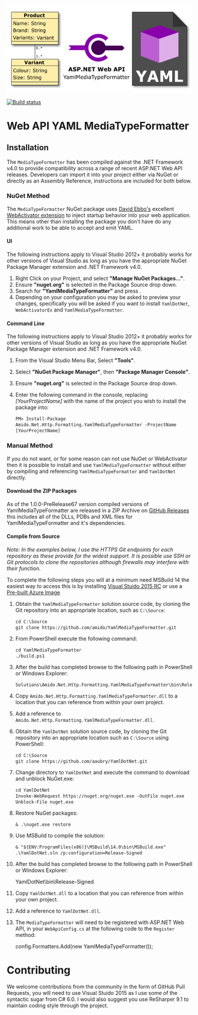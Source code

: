 ![Web API YAML MediaTypeFormatter](Artefacts/logo.png)

[![Build status](https://ci.appveyor.com/api/projects/status/x53x7nq4ppfn15y0/branch/master?svg=true)](https://ci.appveyor.com/project/richard-slater/yamlmediatypeformatter/branch/master)

# Web API YAML MediaTypeFormatter

## Installation
The `MediaTypeFormatter` has been compiled against the .NET Framework v4.0 to provide compatibility across a range of recent ASP.NET Web API releases. Developers can import it into your project either via NuGet or directly as an Assembly Reference, instructions are included for both below.

### NuGet Method
The `MediaTypeFormatter` NuGet package uses [David Ebbo's](https://github.com/davidebbo) excellent [WebActivator extension](https://github.com/davidebbo/WebActivator) to inject startup behavior into your web application.  This means other than installing the package you don't have do any additional work to be able to accept and emit YAML.

#### UI
The following instructions apply to Visual Studio 2012+ it probably works for other versions of Visual Studio as long as you have the appropriate NuGet Package Manager extension and .NET Framework v4.0.

 1. Right Click on your Project, and select **"Manage NuGet Packages..."**.
 2. Ensure **"nuget.org"** is selected in the Package Source drop down.
 3. Search for **"YamlMediaTypeFormatter"** and press <Enter>.
 4. Depending on your configuration you may be asked to preview your changes, specifically you will be asked if you want to install `YamlDotNet`, `WebActivatorEx` and `YamlMediaTypeFormatter`.

#### Command Line

The following instructions apply to Visual Studio 2012+ it probably works for other versions of Visual Studio as long as you have the appropriate NuGet Package Manager extension and .NET Framework v4.0.

 1. From the Visual Studio Menu Bar, Select **"Tools"**.
 2. Select **"NuGet Package Manager"**, then **"Package Manager Console"**.
 3. Ensure **"nuget.org"** is selected in the Package Source drop down.
 4. Enter the following command in the console, replacing *[YourProjectName]* with the name of the project you wish to install the package into:

        PM> Install-Package Amido.Net.Http.Formatting.YamlMediaTypeFormatter -ProjectName [YourProjectName]

### Manual Method

If you do not want, or for some reason can not use NuGet or WebActivator then it is possible to install and use `YamlMediaTypeFormatter` without either by compiling and referencing `YamlMediaTypeFormatter` and `YamlDotNet` directly.

#### Download the ZIP Packages

As of the 1.0.0-PreRelease67 version compiled versions of YamlMediaTypeFormatter are released in a ZIP Archive on [GitHub Releases](https://github.com/amido/YamlMediaTypeFormatter/releases) this includes all of the DLLs, PDBs and XML files for YamlMediaTypeFormatter and it's dependencies. 

#### Compile from Source

*Note: In the examples below, I use the HTTPS Git endpoints for each repository as these provide for the widest support.  It is possible use SSH or Git protocols to clone the repositories although firewalls may interfere with their function.*

To complete the following steps you will at a minimum need MSBuild 14 the easiest way to access this is by installing [Visual Stuido 2015 RC](https://www.visualstudio.com/en-us/downloads/visual-studio-2015-downloads-vs) or use a [Pre-built Azure Image](http://blogs.msdn.com/b/visualstudioalm/archive/2014/06/04/visual-studio-14-ctp-now-available-in-the-virtual-machine-azure-gallery.aspx)

 1. Obtain the `YamlMediaTypeFormatter` solution source code, by cloning the Git repository into an appropriate location, such as `C:\Source`:

        cd C:\Source
        git clone https://github.com/amido/YamlMediaTypeFormatter.git

 2. From PowerShell execute the following command:

        cd YamlMediaTypeFormatter
        ./build.ps1

 3. After the build has completed browse to the following path in PowerShell or Windows Explorer:

        Solutions\Amido.Net.Http.Formatting.YamlMediaTypeFormatter\bin\Release

 4. Copy `Amido.Net.Http.Formatting.YamlMediaTypeFormatter.dll` to a location that you can reference from within your own project.
 5. Add a reference to `Amido.Net.Http.Formatting.YamlMediaTypeFormatter.dll`.
 6. Obtain the `YamlDotNet` solution source code, by cloning the Git repository into an appropriate location such as `C:\Source` using PowerShell:

        cd C:\Source
        git clone https://github.com/aaubry/YamlDotNet.git

 7. Change directory to `YamlDotNet` and execute the command to download and unblock NuGet.exe:

        cd YamlDotNet
        Invoke-WebRequest https://nuget.org/nuget.exe -OutFile nuget.exe
        Unblock-File nuget.exe

 8. Restore NuGet packages:

        & .\nuget.exe restore

 9. Use MSBuild to compile the solution:

        & "${ENV:ProgramFiles(x86)}\MSBuild\14.0\bin\MSBuild.exe" .\YamlDotNet.sln /p:configuration=Release-Signed

 10. After the build has completed browse to the following path in PowerShell or Windows Explorer:

        YamlDotNet\bin\Release-Signed

 11. Copy `YamlDotNet.dll` to a location that you can reference from within your own project.
 12. Add a reference to `YamlDotNet.dll`.
 13. The `MediaTypeFormatter` will need to be registered with ASP.NET Web API, in your `WebApiConfig.cs` at the following code to the `Register` method:

        config.Formatters.Add(new YamlMediaTypeFormatter()); 

# Contributing

We welcome contributions from the community in the form of GitHub Pull Requests, you will need to use Visual Stuido 2015 as I use some of the syntactic sugar from C# 6.0.  I would also suggest you use ReSharper 9.1 to maintain coding style through the project.